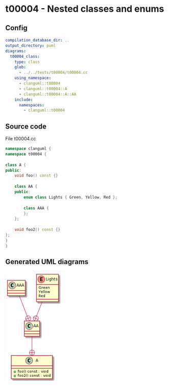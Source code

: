 # t00004 - Nested classes and enums
## Config
```yaml
compilation_database_dir: ..
output_directory: puml
diagrams:
  t00004_class:
    type: class
    glob:
      - ../../tests/t00004/t00004.cc
    using_namespace:
      - clanguml::t00004
      - clanguml::t00004::A
      - clanguml::t00004::A::AA
    include:
      namespaces:
        - clanguml::t00004

```
## Source code
File t00004.cc
```cpp
namespace clanguml {
namespace t00004 {

class A {
public:
    void foo() const {}

    class AA {
    public:
        enum class Lights { Green, Yellow, Red };

        class AAA {
        };
    };

    void foo2() const {}
};
}
}

```
## Generated UML diagrams
![t00004_class](./t00004_class.png "Nested classes and enums")

